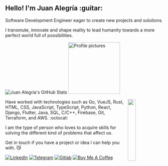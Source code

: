 <h2> Hello! I'm Juan Alegría :guitar: </h2>

Software Development Engineer eager to create new projects and solutions.

I transmute, innovate and shape reality to lead humanity towards a more perfect world full of possibilities.

<picture>
  <source media="(prefers-color-scheme: dark)" srcset="https://github-readme-stats.vercel.app/api?username=zejiran&count_private=true&show_icons=true&include_all_commits=true&bg_color=212337&text_color=ff5370&title_color=86e1fc&icon_color=c099ff&border_color=c8d3f5&hide_title=true&hide_border=true">
  <img alt="Juan Alegría's GitHub Stats" src="https://github-readme-stats.vercel.app/api?username=zejiran&count_private=true&show_icons=true&theme=swift&include_all_commits=true&hide_title=true&hide_border=true">
</picture> 
<picture>
  <source media="(prefers-color-scheme: dark)" srcset="https://user-images.githubusercontent.com/30379522/172539704-8f8af11b-eba6-4185-a861-fd7f30a305fc.gif 165w">
  <img src="https://user-images.githubusercontent.com/30379522/172539704-8f8af11b-eba6-4185-a861-fd7f30a305fc.gif" alt="Profile pictures" width="165">
</picture>

<div>
  <picture>
    <source media="(prefers-color-scheme: dark)" srcset="https://user-images.githubusercontent.com/30379522/164787921-af7efdda-ba61-4bf2-9f85-ba6d67aba24d.gif 100w">
    <img src="https://user-images.githubusercontent.com/30379522/164787921-af7efdda-ba61-4bf2-9f85-ba6d67aba24d.gif" align="right" width="22.5%">
  </picture>
  
  <p> Have worked with technologies such as Go, VueJS, Rust, HTML, CSS, JavaScript, TypeScript, Python, React, Django, Flutter, Java, SQL, C/C++, Firebase, Git, Terraform, and AWS. :octocat: </p>
</div>

I am the type of person who loves to acquire skills for solving the different kind of problems that affect us.

Get in touch if you have a project or idea I can help you with. :smirk_cat: 

[![LinkedIn](https://img.shields.io/badge/LinkedIn-0077B5?style=for-the-badge&logo=linkedin&logoColor=white)](https://www.linkedin.com/in/juanszalegria/) [![Telegram](https://img.shields.io/badge/Telegram-2CA5E0?style=for-the-badge&logo=telegram&logoColor=white)](https://t.me/juanszalegria) [![Gitlab](https://img.shields.io/badge/GitLab-330F63?style=for-the-badge&logo=gitlab&logoColor=white)](https://gitlab.com/zejiran) [![Buy Me A Coffee](https://img.shields.io/badge/-Buy%20Me%20A%20Coffee-orange?style=for-the-badge&logo=buy-me-a-coffee&logoColor=white)](https://www.buymeacoffee.com/juanszalegria) 
